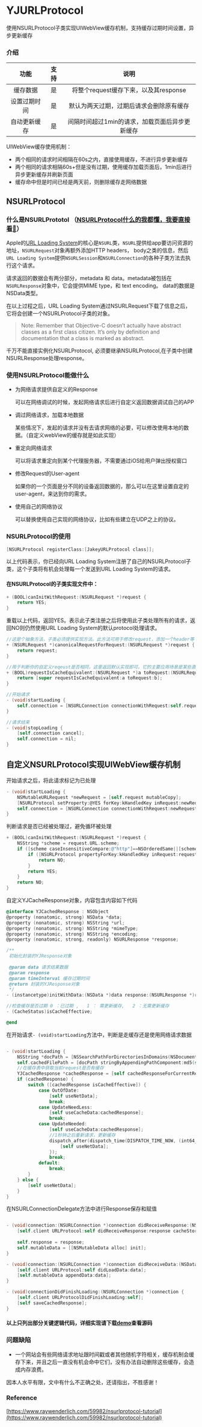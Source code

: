 # YJURLProtocol

使用NSURLProtocol子类实现UIWebView缓存机制，支持缓存过期时间设置，异步更新缓存

### 介绍

|功能|支持|说明|
|:-:|:-:|:-:|
|缓存数据|是|将整个request缓存下来，以及其response|
|设置过期时间|是|默认为两天过期，过期后请求会删除原有缓存|
|自动更新缓存|是|间隔时间超过1min的请求，加载页面后异步更新缓存|

UIWebView缓存使用机制：

* 两个相同的请求时间相隔在60s之内，直接使用缓存，不进行异步更新缓存
* 两个相同的请求相隔60s+但是没有过期，使用缓存加载页面后，1min后进行异步更新缓存并刷新页面
* 缓存命中但是时间已经是两天前，则删除缓存走网络数据

<!--more-->

## NSURLProtocol
### 什么是NSURLPrototol （[NSURLProtocol什么的我都懂，我要直接看🌰](#example)）
Apple的[URL Loading System](https://developer.apple.com/library/ios/documentation/Cocoa/Conceptual/URLLoadingSystem/URLLoadingSystem.html#//apple_ref/doc/uid/10000165-BCICJDHA)的核心是`NSURL`类，`NSURL`提供给app要访问资源的地址，`NSURLRequest`对象再额外添加HTTP headers， body之类的信息，然后`URL Loading System`提供`NSURLSession`和`NSURLConnection`的各种子类方法去执行这个请求。

请求返回的数据会有两分部分，metadata 和 data。metadata被包括在`NSURLResponse`对象中，它会提供MIME type，和 text encoding。 data的数据是NSData类型。

在以上过程之后，URL Loading System通过NSURLRequest下载了信息之后，它将会创建一个NSURLProtocol子类的对象。

>Note: Remember that Objective-C doesn’t actually have abstract classes as a first class citizen. It’s only by definition and documentation that a class is marked as abstract.

千万不能直接实例化NSURLProtocol, 必须要继承NSURLProtocol,在子类中创建NSURLResponse处理response。

### 使用NSURLProtocol能做什么
* 为网络请求提供自定义的Response

	可以在网络调试的时候，发起网络请求后进行自定义返回数据调试自己的APP 
 
* 调过网络请求，加载本地数据

	某些情况下，发起的请求并没有去请求网络的必要，可以修改使用本地的数据。（自定义webView的缓存就是如此实现）
	
* 重定向网络请求

	可以将请求重定向到某个代理服务器，不需要通过iOS给用户弹出授权窗口

* 修改Request的User-agent

	如果你的一个页面是分不同的设备返回数据的，那么可以在这里设置自定的user-agent，来达到你的需求。

* 使用自己的网络协议

	可以替换使用自己实现的网络协议，比如有些建立在UDP之上的协议。

### NSURLProtocol的使用

``` objectivec
[NSURLProtocol registerClass:[JakeyURLProtocol class]];
```
以上代码表示，你已经向URL Loading System注册了自己的NSURLProtocol子类，这个子类将有机会处理每一个发送到URL Loading System的请求。


#### 在NSURLProtocol的子类实现文件中：

``` objectivec
+ (BOOL)canInitWithRequest:(NSURLRequest *)request {
    return YES;
}
```
重载以上代码，返回YES。表示此子类注册之后将使用此子类处理所有的请求，返回NO则仍然使用URL Loading System的默认protocol处理请求。


``` objectivec
//这是个抽象方法，子类必须提供实现方法。此方法可用于修改request，添加一个header等
+ (NSURLRequest *)canonicalRequestForRequest:(NSURLRequest *)request {
    return request;
}

//用于判断你的自定义reqeust是否相同，这里返回默认实现即可。它的主要应用场景是某些直接使用缓存而非再次请求网络的地方。
+ (BOOL)requestIsCacheEquivalent:(NSURLRequest *)a toRequest:(NSURLRequest *)b {
    return [super requestIsCacheEquivalent:a toRequest:b];
}

//开始请求
- (void)startLoading {
    self.connection = [NSURLConnection connectionWithRequest:self.request delegate:self];
}

//请求结束
- (void)stopLoading {
    [self.connection cancel];
    self.connection = nil;
}

```

## <span id = example>自定义NSURLProtocol实现UIWebView缓存机制</span>

开始请求之后，将此请求标记为已处理

``` objectivec
- (void)startLoading {
	NSMutableURLRequest *newRequest = [self.request mutableCopy];
    [NSURLProtocol setProperty:@YES forKey:kHandledKey inRequest:newRequest];
    self.connection = [NSURLConnection connectionWithRequest:newRequest delegate:self];
}

```

判断请求是否已经被处理过，避免循环被处理

``` objectivec
+ (BOOL)canInitWithRequest:(NSURLRequest *)request {
    NSString *scheme = request.URL.scheme;
    if ([scheme caseInsensitiveCompare:@"http"]==NSOrderedSame||[scheme caseInsensitiveCompare:@"https"]==NSOrderedSame) {
        if ([NSURLProtocol propertyForKey:kHandledKey inRequest:request]) {
            return NO;
        }
        return YES;
    }
    return NO;
}

```

自定义YJCacheResponse对象，内容包含内容如下代码

``` objectivec
@interface YJCachedResponse : NSObject
@property (nonatomic, strong) NSData *data;
@property (nonatomic, strong) NSString *url;
@property (nonatomic, strong) NSString *mimeType;
@property (nonatomic, strong) NSString *encoding;
@property (nonatomic, strong, readonly) NSURLResponse *response;

/**
 初始化封装的YJResponse对象
 
 @param data 请求结果数据
 @param response
 @param timeInterval 缓存过期时间
 @return 封装的YJResponse对象
 */
- (instancetype)initWithData:(NSData *)data response:(NSURLResponse *)response limiteTime:(NSTimeInterval)timeInterval;

//检查缓存是否过期 0 ：已过期 ,   1 ： 需更新缓存,   2 ：无需更新缓存
- (CacheStatus)isCacheEffective;

@end
```


在开始请求`- (void)startLoading`方法中，判断是走缓存还是使用网络请求数据

``` objectivec

- (void)startLoading {
    NSString *docPath = [NSSearchPathForDirectoriesInDomains(NSDocumentDirectory, NSUserDomainMask, YES) firstObject];
    self.cachedFilePath = [docPath stringByAppendingPathComponent:md5(self.request.URL.absoluteString)];
    //在缓存表中获取当前request是否有缓存
    YJCachedResponse *cachedResponse = [self cachedResponseForCurrentRequest];
    if (cachedResponse) {
        switch ([cachedResponse isCacheEffective]) {
            case OutOfDate:
                [self useNetData];
                break;
            case UpdateNeedLess: 
                [self useCacheData:cachedResponse];
                break;
            case UpdateNeeded: 
                [self useCacheData:cachedResponse];
                //1秒钟之后重新请求，更新缓存
                dispatch_after(dispatch_time(DISPATCH_TIME_NOW, (int64_t)(1 * NSEC_PER_SEC)), dispatch_get_main_queue(), ^{
                    [self useNetData];
                });
                break;
            default:
                break;
        }
    } else {
        [self useNetData];
    }
}

```

在NSURLConnectionDelegate方法中进行Response保存和赋值

``` objectivec

- (void)connection:(NSURLConnection *)connection didReceiveResponse:(NSURLResponse *)response {
    [self.client URLProtocol:self didReceiveResponse:response cacheStoragePolicy:NSURLCacheStorageNotAllowed];
    
    self.response = response;
    self.mutableData = [[NSMutableData alloc] init];
}

- (void)connection:(NSURLConnection *)connection didReceiveData:(NSData *)data {
    [self.client URLProtocol:self didLoadData:data];
    [self.mutableData appendData:data];
}

- (void)connectionDidFinishLoading:(NSURLConnection *)connection {
    [self.client URLProtocolDidFinishLoading:self];
    [self saveCachedResponse];
}

```


#### 以上只列出部分关键逻辑代码，详细实现请下载[demo](https://github.com/HuyangJake/YJURLProtocol)查看源码

### 问题缺陷
* 一个网站会有些网络请求地址跟时间戳或者其他随机字符相关，缓存机制会缓存下来，并且之后一直没有机会命中它们，没有办法自动删除这些缓存，会造成内存浪费。

因本人水平有限，文中有什么不正确之处，还请指出，不胜感谢！

### Reference 
[https://www.raywenderlich.com/59982/nsurlprotocol-tutorial](https://www.raywenderlich.com/59982/nsurlprotocol-tutorial)
